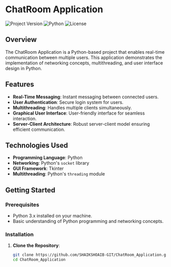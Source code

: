 # ChatRoom Application

![Project Version](https://img.shields.io/badge/version-1.0-blue)
![Python](https://img.shields.io/badge/language-Python-blue)
![License](https://img.shields.io/badge/license-MIT-green)

## Overview

The ChatRoom Application is a Python-based project that enables real-time communication between multiple users. This application demonstrates the implementation of networking concepts, multithreading, and user interface design in Python.

## Features

- **Real-Time Messaging**: Instant messaging between connected users.
- **User Authentication**: Secure login system for users.
- **Multithreading**: Handles multiple clients simultaneously.
- **Graphical User Interface**: User-friendly interface for seamless interaction.
- **Server-Client Architecture**: Robust server-client model ensuring efficient communication.

## Technologies Used

- **Programming Language**: Python
- **Networking**: Python's `socket` library
- **GUI Framework**: Tkinter
- **Multithreading**: Python's `threading` module

## Getting Started

### Prerequisites

- Python 3.x installed on your machine.
- Basic understanding of Python programming and networking concepts.

### Installation

1. **Clone the Repository**:

   ```bash
   git clone https://github.com/SHAIKSHOAIB-GIT/ChatRoom_Application.git
   cd ChatRoom_Application
